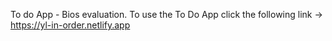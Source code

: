 To do App - Bios evaluation.
To use the To Do App click the following link ->
https://yl-in-order.netlify.app
